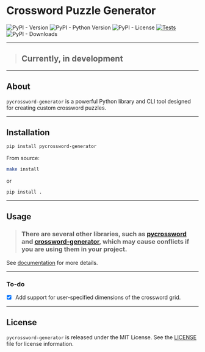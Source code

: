 # Crossword Puzzle Generator

![PyPI - Version](https://img.shields.io/pypi/v/pycrossword-generator?labelColor=%232e343b&label=pypi%20package)
![PyPI - Python Version](https://img.shields.io/pypi/pyversions/pycrossword-generator?labelColor=%232e343b)
![PyPI - License](https://img.shields.io/pypi/l/pycrossword-generator?labelColor=%232e343b)
[![Tests](https://github.com/fabelx/pycrossword/actions/workflows/tests.yml/badge.svg)](https://github.com/fabelx/pycrossword/actions/workflows/tests.yml)
![PyPI - Downloads](https://img.shields.io/pypi/dm/pycrossword-generator?labelColor=%232e343b)
___

> ## Currently, in development
___

## About
`pycrossword-generator` is a powerful Python library and CLI tool designed for creating custom crossword puzzles.
___

## Installation
```bash
pip install pycrossword-generator
```
From source:
```bash
make install
```
or
```bash
pip install .
```
___

## Usage
> ### There are several other libraries, such as [pycrossword](https://pypi.org/project/pycrossword/) and [crossword-generator](https://pypi.org/project/crossword-generator/), which may cause conflicts if you are using them in your project.

See [documentation](https://github.com/fabelx/pycrossword/blob/main/docs/README.md) for more details.
___

### To-do
- [x] Add support for user-specified dimensions of the crossword grid.
___

## License
`pycrossword-generator` is released under the MIT License.
See the [LICENSE](https://github.com/fabelx/pycrossword/blob/main/LICENSE) file for license information.